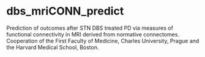 # dbs_mriCONN_predict
Prediction of outcomes after STN DBS treated PD via measures of functional connectivity in MRI derived from normative connectomes. Cooperation of the First Faculty of Medicine, Charles University, Prague and the Harvard Medical School, Boston.
